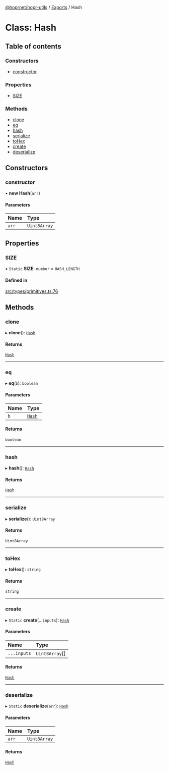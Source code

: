 [@hoprnet/hopr-utils](../README.md) / [Exports](../modules.md) / Hash

# Class: Hash

## Table of contents

### Constructors

- [constructor](Hash.md#constructor)

### Properties

- [SIZE](Hash.md#size)

### Methods

- [clone](Hash.md#clone)
- [eq](Hash.md#eq)
- [hash](Hash.md#hash)
- [serialize](Hash.md#serialize)
- [toHex](Hash.md#tohex)
- [create](Hash.md#create)
- [deserialize](Hash.md#deserialize)

## Constructors

### constructor

• **new Hash**(`arr`)

#### Parameters

| Name | Type |
| :------ | :------ |
| `arr` | `Uint8Array` |

## Properties

### SIZE

▪ `Static` **SIZE**: `number` = `HASH_LENGTH`

#### Defined in

[src/types/primitives.ts:76](https://github.com/hoprnet/hoprnet/blob/master/packages/utils/src/types/primitives.ts#L76)

## Methods

### clone

▸ **clone**(): [`Hash`](Hash.md)

#### Returns

[`Hash`](Hash.md)

___

### eq

▸ **eq**(`b`): `boolean`

#### Parameters

| Name | Type |
| :------ | :------ |
| `b` | [`Hash`](Hash.md) |

#### Returns

`boolean`

___

### hash

▸ **hash**(): [`Hash`](Hash.md)

#### Returns

[`Hash`](Hash.md)

___

### serialize

▸ **serialize**(): `Uint8Array`

#### Returns

`Uint8Array`

___

### toHex

▸ **toHex**(): `string`

#### Returns

`string`

___

### create

▸ `Static` **create**(...`inputs`): [`Hash`](Hash.md)

#### Parameters

| Name | Type |
| :------ | :------ |
| `...inputs` | `Uint8Array`[] |

#### Returns

[`Hash`](Hash.md)

___

### deserialize

▸ `Static` **deserialize**(`arr`): [`Hash`](Hash.md)

#### Parameters

| Name | Type |
| :------ | :------ |
| `arr` | `Uint8Array` |

#### Returns

[`Hash`](Hash.md)

